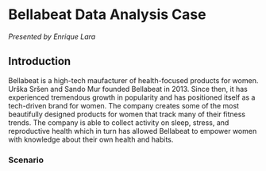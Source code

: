 # Bellabeat Data Analysis Case
*Presented by Enrique Lara*

## Introduction
Bellabeat is a high-tech maufacturer of health-focused products for women. Urška Sršen and Sando Mur founded Bellabeat in 2013. Since then, it has experienced tremendous growth in popularity and has positioned itself as a tech-driven brand for women. The company creates some of the most beautifully designed products for women that track many of their fitness trends. The company is able to collect activity on sleep, stress, and reproductive health which in turn  has allowed Bellabeat to empower women with knowledge about their own health and habits.

### Scenario
